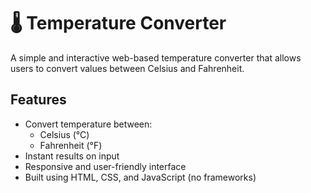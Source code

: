 # 🌡️ Temperature Converter

A simple and interactive web-based temperature converter that allows users to convert values between Celsius and Fahrenheit.

## Features

- Convert temperature between:
  - Celsius (°C)
  - Fahrenheit (°F)
- Instant results on input
- Responsive and user-friendly interface
- Built using HTML, CSS, and JavaScript (no frameworks)
